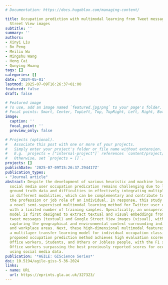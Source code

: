 ```yaml
---
# Documentation: https://docs.hugoblox.com/managing-content/

title: Occupation prediction with multimodal learning from Tweet messages and Google
  Street View images
subtitle: ''
summary: ''
authors:
- Xinyi Liu
- Bo Peng
- Meiliu Wu
- Mingshu Wang
- Heng Cai
- Qunying Huang
tags: []
categories: []
date: '2024-05-01'
lastmod: 2025-07-09T16:26:37+01:00
featured: false
draft: false

# Featured image
# To use, add an image named `featured.jpg/png` to your page's folder.
# Focal points: Smart, Center, TopLeft, Top, TopRight, Left, Right, BottomLeft, Bottom, BottomRight.
image:
  caption: ''
  focal_point: ''
  preview_only: false

# Projects (optional).
#   Associate this post with one or more of your projects.
#   Simply enter your project's folder or file name without extension.
#   E.g. `projects = ["internal-project"]` references `content/project/deep-learning/index.md`.
#   Otherwise, set `projects = []`.
projects: []
publishDate: '2025-07-09T15:26:37.294417Z'
publication_types:
- "Journal article"
abstract: Despite the development of various heuristic and machine learning models,
  social media user occupation predication remains challenging due to limited high-quality
  ground truth data and difficulties in effectively integrating multiple data sources
  in different modalities, which can be complementary and contribute to informing
  the profession or job role of an individual. In response, this study introduces
  a novel semi-supervised multimodal learning method for Twitter user occupation prediction
  with a limited number of training samples. Specifically, an unsupervised learning
  model is first designed to extract textual and visual embeddings from individual
  tweet messages (textual) and Google Street View images (visual), with the latter
  capturing the geographical and environmental context surrounding individuals' residential
  and workplace areas. Next, these high-dimensional multimodal features are fed into
  a multilayer transfer learning model for individual occupation classification. The
  proposed occupation prediction method achieves high evaluation scores for identifying
  Office workers, Students, and Others or Jobless people, with the F1 score for identifying
  Office workers surpassing the best previously reported scores for occupation classification
  using social media data.
publication: '*AGILE: GIScience Series*'
doi: 10.5194/agile-giss-5-36-2024
links:
- name: URL
  url: https://eprints.gla.ac.uk/327323/
---
```

